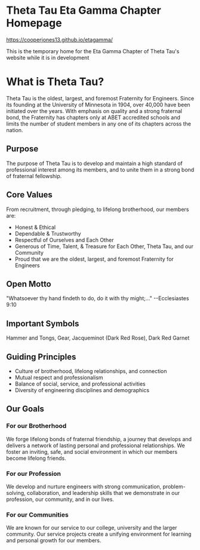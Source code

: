 # Theta Tau Eta Gamma Chapter Homepage
https://cooperjones13.github.io/etagamma/

This is the temporary home for the Eta Gamma Chapter of Theta Tau's website while it is in development

# What is Theta Tau?
Theta Tau is the oldest, largest, and foremost Fraternity for Engineers. Since its founding at the University of Minnesota in 1904, over 40,000 have been initiated over the years. With emphasis on quality and a strong fraternal bond, the Fraternity has chapters only at ABET accredited schools and limits the number of student members in any one of its chapters across the nation.

## Purpose
The purpose of Theta Tau is to develop and maintain a high standard of professional interest among its members, and to unite them in a strong bond of fraternal fellowship.

## Core Values
From recruitment, through pledging, to lifelong brotherhood, our members are:

+ Honest & Ethical
+ Dependable & Trustworthy
+ Respectful of Ourselves and Each Other
+ Generous of Time, Talent, & Treasure for Each Other, Theta Tau, and our Community
+ Proud that we are the oldest, largest, and foremost Fraternity for Engineers
## Open Motto
"Whatsoever thy hand findeth to do, do it with thy might;..." --Ecclesiastes 9:10

## Important Symbols
Hammer and Tongs, Gear, Jacqueminot (Dark Red Rose), Dark Red Garnet

## Guiding Principles
+ Culture of brotherhood, lifelong relationships, and connection
+ Mutual respect and professionalism
+ Balance of social, service, and professional activities
+ Diversity of engineering disciplines and demographics

## Our Goals
### For our Brotherhood
We forge lifelong bonds of fraternal friendship, a journey that develops and delivers a network of lasting personal and professional relationships. We foster an inviting, safe, and social environment in which our members become lifelong friends.

### For our Profession
We develop and nurture engineers with strong communication, problem-solving, collaboration, and leadership skills that we demonstrate in our profession, our community, and in our lives.

### For our Communities
We are known for our service to our college, university and the larger community. Our service projects create a unifying environment for learning and personal growth for our members.

